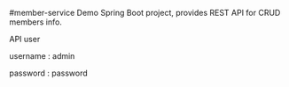 #member-service
Demo Spring Boot project, provides REST API for CRUD members info.

API user

username : admin

password : password
